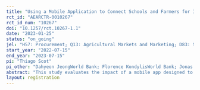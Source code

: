 ```yaml
---
title: "Using a Mobile Application to Connect Schools and Farmers for Improved Meal Provisions: Experimental Evidence from a Pilot Study through Guatemala's School Feeding Program"
rct_id: "AEARCTR-0010267"
rct_id_num: "10267"
doi: "10.1257/rct.10267-1.1"
date: "2023-01-25"
status: "on_going"
jel: "H57: Procurement; Q13: Agricultural Markets and Marketing; D83: Search"
start_year: "2022-07-15"
end_year: "2023-07-15"
pi: "Thiago Scot"
pi_other: "Dahyeon JeongWorld Bank; Florence KondylisWorld Bank; Jonas HeirmanWorld Food Programme; Simone LombardiniWorld Food Programme"
abstract: "This study evaluates the impact of a mobile app designed to reduce frictions in agricultural output markets in the context of a government-led home-grown school feeding program in Guatemala. To prepare school meals, schools make purchase orders of ingredients using the app which are then shared for local farmers to make competitive offers. In coordination with the government and World Food Programme, we conduct a municipality-level random assignment where 30 municipalities are introduced to the mobile app (‘’treatment group”) and 29 municipalities are not (“control group”). The study leverages administrative data, high frequency phone survey, and in-person endline surveys to measure the impacts of introducing the mobile app on take-up, readiness, and procurement behaviors (e.g. adherence to the government-proposed menus, procurement efficiency, quantity and prices of food by types of sellers). "
layout: registration
---
```


